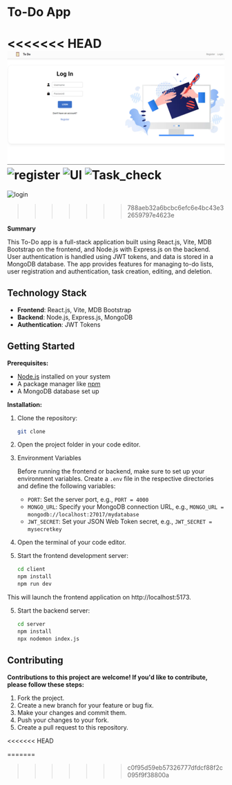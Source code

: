 # To-Do App

<<<<<<< HEAD
![Screenshot 2023-10-20 025047](https://github.com/Gobind557/ToDo-React-main/blob/main/login.png)
![register](https://github.com/Gobind557/ToDo-React-main/assets/72307219/9a022298-cf68-4f05-9474-2a9cb74dffcf)
![UI](https://github.com/Gobind557/ToDo-React-main/assets/72307219/067a76de-fccd-44b1-982c-e77b35b2a80f)
![Task_check](https://github.com/Gobind557/ToDo-React-main/assets/72307219/2d78f1a1-36e7-4165-bcbe-5d9de471299b)
=======
![login](https://github.com/Gobind557/ToDo-React-main/assets/72307219/7c811e49-8a54-4cab-ad94-1696be22e730)

>>>>>>> 788aeb32a6bcbc6efc6e4bc43e32659797e4623e

**Summary**

This To-Do app is a full-stack application built using React.js, Vite, MDB Bootstrap on the frontend, and Node.js with Express.js on the backend. User authentication is handled using JWT tokens, and data is stored in a MongoDB database. The app provides features for managing to-do lists, user registration and authentication, task creation, editing, and deletion.

## Technology Stack

- **Frontend**: React.js, Vite, MDB Bootstrap
- **Backend**: Node.js, Express.js, MongoDB
- **Authentication**: JWT Tokens


## Getting Started

**Prerequisites:**

- [Node.js](https://nodejs.org/) installed on your system
- A package manager like [npm](https://www.npmjs.com/)
- A MongoDB database set up

**Installation:**

1. Clone the repository:

   ```bash
   git clone 

2. Open the project folder in your code editor.
   
3. Environment Variables

   Before running the frontend or backend, make sure to set up your environment variables. Create a `.env` file in the respective directories and define the following variables:
   
      - `PORT`: Set the server port, e.g., `PORT = 4000`
      - `MONGO_URL`: Specify your MongoDB connection URL, e.g., `MONGO_URL = mongodb://localhost:27017/mydatabase`
      - `JWT_SECRET`: Set your JSON Web Token secret, e.g., `JWT_SECRET = mysecretkey`

5. Open the terminal of your code editor.

6. Start the frontend development server:  

   ```bash
   cd client
   npm install
   npm run dev
This will launch the frontend application on http://localhost:5173.

5. Start the backend server:

   ```bash
   cd server
   npm install
   npx nodemon index.js
   

## Contributing

**Contributions to this project are welcome! If you'd like to contribute, please follow these steps:**

1. Fork the project.
2. Create a new branch for your feature or bug fix.
3. Make your changes and commit them.
4. Push your changes to your fork.
5. Create a pull request to this repository.




<<<<<<< HEAD

=======
>>>>>>> c0f95d59eb57326777dfdcf88f2c095f9f38800a


